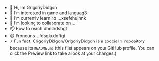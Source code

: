 - 👋 Hi, Im GrigoriyDidgon
- 👀 I’m interested in game and languag3
- 🌱 I’m currently learning ...xsefghujhnk
- 💞️ I’m looking to collaborate on ...
- 📫 How to reach dhndrdsbgt
- 😄 Pronouns: ..fdsgkudoftgi
- ⚡ Fun fact:
GrigoriyDidgon/GrigoriyDidgon is a special ✨ repository because its `README.md` (this file) appears on your GitHub profile.
You can click the Preview link to take a look at your changes.)
